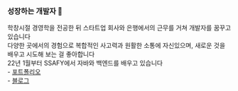 ### 성장하는 개발자 🌱
<div>학창시절 경영학을 전공한 뒤 스타트업 회사와 은행에서의 근무를 거쳐 개발자를 꿈꾸고 있습니다</div>
<div>다양한 곳에서의 경험으로 복합적인 사고력과 원활한 소통에 자신있으며, 새로운 것을 배우고 시도해 보는 걸 좋아합니다</div>
<div>22년 1월부터 SSAFY에서 자바와 백엔드를 배우고 있습니다</div>

<div> - <a href= "https://peach-broker-8e7.notion.site/_-d62951ca67774847a9c2973c80f36b06">포트폴리오</a></div>
<div> - <a href= "https://velog.io/@qwerty1434/series">블로그</a></div>

<!--
**qwerty1434/qwerty1434** is a ✨ _special_ ✨ repository because its `README.md` (this file) appears on your GitHub profile.

Here are some ideas to get you started:

- 🔭 I’m currently working on ...
- 🌱 I’m currently learning ...
- 👯 I’m looking to collaborate on ...
- 🤔 I’m looking for help with ...
- 💬 Ask me about ...
- 📫 How to reach me: ...
- 😄 Pronouns: ...
- ⚡ Fun fact: ...
-->

